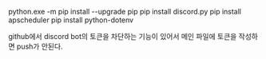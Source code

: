 python.exe -m pip install --upgrade pip
pip install discord.py
pip install apscheduler
pip install python-dotenv

github에서 discord bot의 토큰을 차단하는 기능이 있어서 메인 파일에 토큰을 작성하면 push가 안된다.